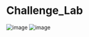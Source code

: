 # Challenge_Lab
![image](https://user-images.githubusercontent.com/28169956/127584060-9c7418e4-87df-47d5-b624-d77dc7479644.png)
![image](https://user-images.githubusercontent.com/28169956/127584088-ef0fb68f-ff6c-447c-9336-3a24a8b48043.png)
